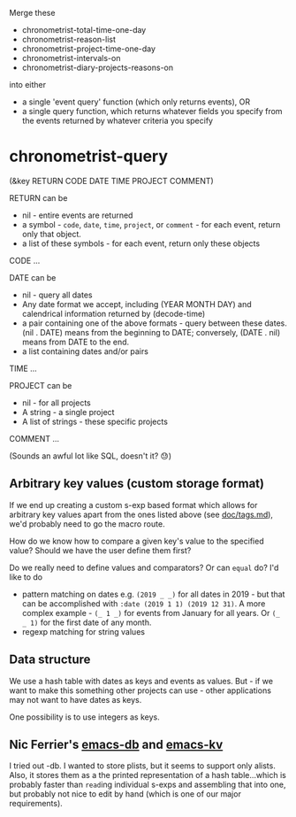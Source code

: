 Merge these
* chronometrist-total-time-one-day
* chronometrist-reason-list
* chronometrist-project-time-one-day
* chronometrist-intervals-on
* chronometrist-diary-projects-reasons-on

into either
* a single 'event query' function (which only returns events), OR
* a single query function, which returns whatever fields you specify from the events returned by whatever criteria you specify

# chronometrist-query
(&key RETURN CODE DATE TIME PROJECT COMMENT)

RETURN can be
* nil - entire events are returned
* a symbol - `code`, `date`, `time`, `project`, or `comment` - for each event, return only that object.
* a list of these symbols - for each event, return only these objects

CODE ...

DATE can be
* nil - query all dates
* Any date format we accept, including (YEAR MONTH DAY) and calendrical information returned by (decode-time)
* a pair containing one of the above formats - query between these dates. (nil . DATE) means from the beginning to DATE; conversely, (DATE . nil) means from DATE to the end.
* a list containing dates and/or pairs

TIME ...

PROJECT can be
* nil - for all projects
* A string - a single project
* A list of strings - these specific projects

COMMENT ...

(Sounds an awful lot like SQL, doesn't it? 😓)

## Arbitrary key values (custom storage format)
If we end up creating a custom s-exp based format which allows for arbitrary key values apart from the ones listed above (see [doc/tags.md](doc/tags.md)), we'd probably need to go the macro route.

How do we know how to compare a given key's value to the specified value? Should we have the user define them first?

Do we really need to define values and comparators? Or can `equal` do? I'd like to do
* pattern matching on dates e.g. `(2019 _ _)` for all dates in 2019 - but that can be accomplished with `:date (2019 1 1) (2019 12 31)`. A more complex example - `(_ 1 _)` for events from January for all years. Or `(_ _ 1)` for the first date of any month.
* regexp matching for string values

## Data structure
We use a hash table with dates as keys and events as values. But - if we want to make this something other projects can use - other applications may not want to have dates as keys.

One possibility is to use integers as keys.

## Nic Ferrier's [emacs-db](https://github.com/nicferrier/emacs-db) and [emacs-kv](https://github.com/nicferrier/emacs-kv)
I tried out -db. I wanted to store plists, but it seems to support only alists. Also, it stores them as a the printed representation of a hash table...which is probably faster than `read`ing individual s-exps and assembling that into one, but probably not nice to edit by hand (which is one of our major requirements).
